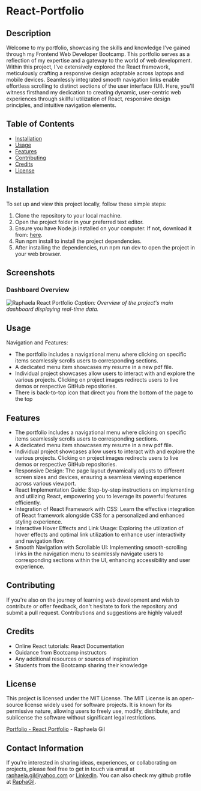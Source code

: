 # React-Portfolio

## Description
Welcome to my portfolio, showcasing the skills and knowledge I've gained through my Frontend Web Developer Bootcamp. This portfolio serves as a reflection of my expertise and a gateway to the world of web development. Within this project, I've extensively explored the React framework, meticulously crafting a responsive design adaptable across laptops and mobile devices. Seamlessly integrated smooth navigation links enable effortless scrolling to distinct sections of the user interface (UI). Here, you'll witness firsthand my dedication to creating dynamic, user-centric web experiences through skillful utilization of React, responsive design principles, and intuitive navigation elements.

## Table of Contents
- [Installation](#installation)
- [Usage](#usage)
- [Features](#features)
- [Contributing](#contributing)
- [Credits](#credits)
- [License](#license)

## Installation

To set up and view this project locally, follow these simple steps:

1. Clone the repository to your local machine.
2. Open the project folder in your preferred text editor.
3. Ensure you have Node.js installed on your computer. If not, download it from: [here](https://nodejs.org/en/download/).
4. Run npm install to install the project dependencies.
5. After installing the dependencies, run npm run dev to open the project in your web browser.

## Screenshots
### Dashboard Overview
![Raphaela React Portfolio](https://github.com/RaphaGil/Portfolio-React/assets/128820385/26a2b2d3-083f-4f75-abc9-192ade49bed9)
*Caption: Overview of the project's main dashboard displaying real-time data.*

## Usage
Navigation and Features:
- The portfolio includes a navigational menu where clicking on specific items seamlessly scrolls users to corresponding sections.
- A dedicated menu item showcases my resume in a new pdf file.
- Individual project showcases allow users to interact with and explore the various projects. Clicking on project images redirects users to live demos or respective GitHub repositories.
- There is back-to-top icon that direct you from the bottom of the page to the top


## Features
- The portfolio includes a navigational menu where clicking on specific items seamlessly scrolls users to corresponding sections.
- A dedicated menu item showcases my resume in a new pdf file.
- Individual project showcases allow users to interact with and explore the various projects. Clicking on project images redirects users to live demos or respective GitHub repositories.
- Responsive Design: The page layout dynamically adjusts to different screen sizes and devices, ensuring a seamless viewing experience across various viewport.
- React Implementation Guide: Step-by-step instructions on implementing and utilizing React, empowering you to leverage its powerful features efficiently.
- Integration of React Framework with CSS: Learn the effective integration of React framework alongside CSS for a personalized and enhanced styling experience.
- Interactive Hover Effects and Link Usage: Exploring the utilization of hover effects and optimal link utilization to enhance user interactivity and navigation flow.
- Smooth Navigation with Scrollable UI: Implementing smooth-scrolling links in the navigation menu to seamlessly navigate users to corresponding sections within the UI, enhancing accessibility and user experience.

## Contributing
If you're also on the journey of learning web development and wish to contribute or offer feedback, don't hesitate to fork the repository and submit a pull request. Contributions and suggestions are highly valued!

## Credits
- Online React tutorials: React Documentation
- Guidance from Bootcamp instructors
- Any additional resources or sources of inspiration
- Students from the Bootcamp sharing their knowledge

## License
This project is licensed under the MIT License. The MIT License is an open-source license widely used for software projects. It is known for its permissive nature, allowing users to freely use, modify, distribute, and sublicense the software without significant legal restrictions.

[Portfolio - React Portfolio](https://raphagil.github.io/Portfolio-React/) - Raphaela Gil 
## Contact Information
If you're interested in sharing ideas, experiences, or collaborating on projects, please feel free to get in touch via email at raphaela.gil@yahoo.com or [LinkedIn](https://www.linkedin.com/in/raphaela-do-amaral-gil-0a9bb945/). You can also check my github profile at [RaphaGil](https://github.com/RaphaGil).


